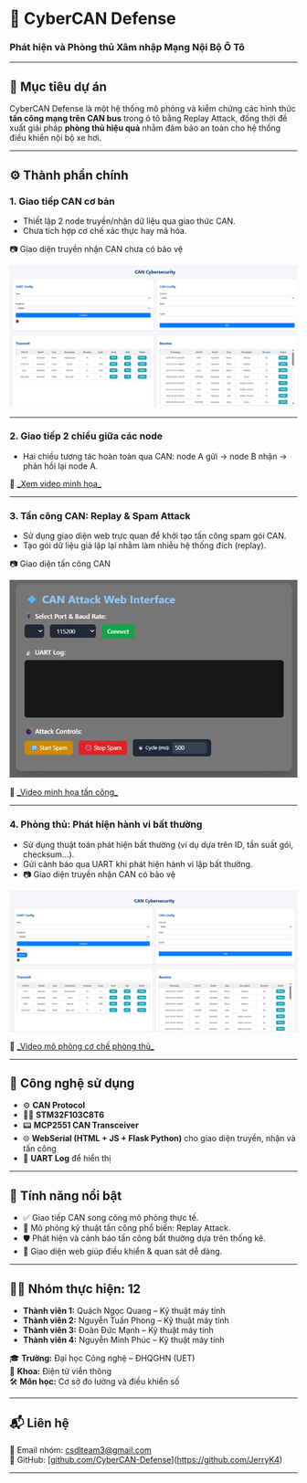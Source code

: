 # 🚗 CyberCAN Defense  
### Phát hiện và Phòng thủ Xâm nhập Mạng Nội Bộ Ô Tô

---

## 📌 Mục tiêu dự án

CyberCAN Defense là một hệ thống mô phỏng và kiểm chứng các hình thức **tấn công mạng trên CAN bus** trong ô tô bằng Replay Attack, đồng thời đề xuất giải pháp **phòng thủ hiệu quả** nhằm đảm bảo an toàn cho hệ thống điều khiển nội bộ xe hơi.

---

## ⚙️ Thành phần chính

### 1. Giao tiếp CAN cơ bản
- Thiết lập 2 node truyền/nhận dữ liệu qua giao thức CAN.
- Chưa tích hợp cơ chế xác thực hay mã hóa.
  
📷 Giao diện truyền nhận CAN chưa có bảo vệ

<p align="center">
  <img src="images/TRXCAN.png" alt="CAN Interface" width="600"/>
</p>

---

### 2. Giao tiếp 2 chiều giữa các node
- Hai chiều tương tác hoàn toàn qua CAN: node A gửi → node B nhận → phản hồi lại node A.
  
🔗 [\_Xem video minh họa\_](https://drive.google.com/file/d/1IhzmS7N2qZ4zpnPbRHyV2St-RuTUCvO9/view?usp=sharing)

---

### 3. Tấn công CAN: Replay & Spam Attack

- Sử dụng giao diện web trực quan để khởi tạo tấn công spam gói CAN.
- Tạo gói dữ liệu giả lặp lại nhằm làm nhiễu hệ thống đích (replay).
  
📷 Giao diện tấn công CAN

<p align="center">
  <img src="images/CanAttack.png" alt="CAN Attack UI" width="600"/>
</p>

🔗 [\_Video minh họa tấn công\_](https://drive.google.com/file/d/1KyYhAsOvQhmhLoRIDh1QBbgJA2HXZJNm/view?usp=sharing)

---

### 4. Phòng thủ: Phát hiện hành vi bất thường

- Sử dụng thuật toán phát hiện bất thường (ví dụ dựa trên ID, tần suất gói, checksum...).
- Gửi cảnh báo qua UART khi phát hiện hành vi lặp bất thường.
- 📷 Giao diện truyền nhận CAN có bảo vệ

<p align="center">
  <img src="images/RXCanProtect.png" alt="CAN Interface" width="600"/>
</p>

🔗 [\_Video mô phỏng cơ chế phòng thủ\_](https://drive.google.com/file/d/1eXdn-9znkbpUbPmOYnzGprltFy_cdC5y/view?usp=sharing)

---

## 🧰 Công nghệ sử dụng

- ⚙️ **CAN Protocol**
- 👨‍💻 **STM32F103C8T6**
- 📟 **MCP2551 CAN Transceiver**
- 🌐 **WebSerial (HTML + JS + Flask Python)** cho giao diện truyền, nhận và  tấn công
- 📡 **UART Log** để hiển thị

---

## 🧠 Tính năng nổi bật

- ✅ Giao tiếp CAN song công mô phỏng thực tế.
- 🛑 Mô phỏng kỹ thuật tấn công phổ biến: Replay Attack.
- 🛡️ Phát hiện và cảnh báo tấn công bất thường dựa trên thống kê.
- 🔎 Giao diện web giúp điều khiển & quan sát dễ dàng.

---
## 👩‍💻 Nhóm thực hiện: 12

- **Thành viên 1:** Quách Ngọc Quang – Kỹ thuật máy tính 
- **Thành viên 2:** Nguyễn Tuấn Phong – Kỹ thuật máy tính 
- **Thành viên 3:** Đoàn Đức Mạnh – Kỹ thuật máy tính
- **Thành viên 4:** Nguyễn Minh Phúc – Kỹ thuật máy tính  

🎓 **Trường:** Đại học Công nghệ – ĐHQGHN (UET)  
🏫 **Khoa:** Điện tử viễn thông  
🛠️ **Môn học:** Cơ sở đo lường và điều khiển số

---

## 📬 Liên hệ

📧 Email nhóm: csdlteam3@gmail.com  
🔗 GitHub: [[github.com/CyberCAN-Defense](https://github.com/CyberCAN-Defense)](https://github.com/JerryK4)


---


